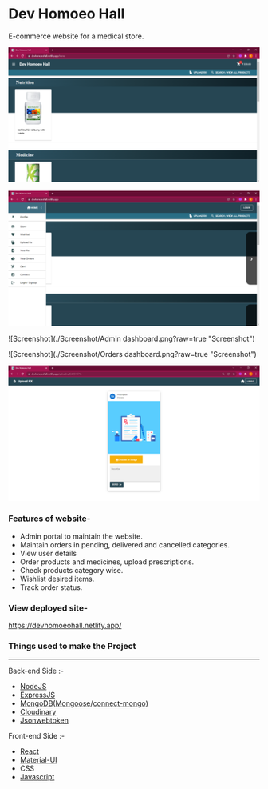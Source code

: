 # Dev Homoeo Hall
E-commerce website for a medical store.

 




![Screenshot](./Screenshot/home.png?raw=true "Screenshot")

![Screenshot](./Screenshot/Home1.png?raw=true "Screenshot")

![Screenshot](./Screenshot/Admin dashboard.png?raw=true "Screenshot")

![Screenshot](./Screenshot/Orders dashboard.png?raw=true "Screenshot")

![Screenshot](./Screenshot/Rx.png?raw=true "Screenshot")

### Features of website-
- Admin portal to maintain the website.
- Maintain orders in pending, delivered and cancelled categories.
- View user details
- Order products and medicines, upload prescriptions.
- Check products category wise.
- Wishlist desired items.
- Track order status.

### View deployed site- 
https://devhomoeohall.netlify.app/



### Things used to make the Project
-------------------------------------------------------------------------------------------------------------
Back-end Side :-
- [NodeJS](https://nodejs.org/en/docs/)
- [ExpressJS](https://expressjs.com/en/4x/api.html)
- [MongoDB](https://www.mongodb.com/)([Mongoose](mongoosejs.com/docs/)/[connect-mongo](https://www.npmjs.com/package/connect-mongo))
- [Cloudinary](https://cloudinary.com/documentation)
- [Jsonwebtoken](https://www.npmjs.com/package/jsonwebtoken)

Front-end Side :-
- [React](https://reactjs.org/)
- [Material-UI](https://mui.com/)
- CSS
- [Javascript](https://www.javascript.com/)
